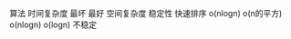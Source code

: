 算法         时间复杂度    最坏        最好        空间复杂度      稳定性
快速排序       o(nlogn)   o(n的平方)   o(nlogn)   o(logn)       不稳定